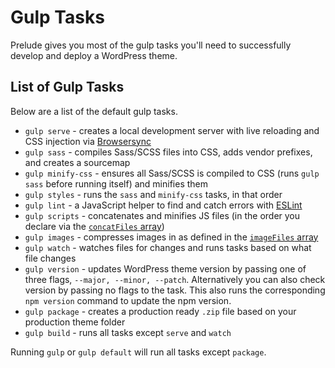 # Gulp Tasks
Prelude gives you most of the gulp tasks you'll need to successfully develop and
deploy a WordPress theme.

## List of Gulp Tasks
Below are a list of the default gulp tasks.
- `gulp serve` - creates a local development server with live reloading and CSS injection via [Browsersync](https://www.browsersync.io/docs/)
- `gulp sass` - compiles Sass/SCSS files into CSS, adds vendor prefixes, and creates a sourcemap
- `gulp minify-css` - ensures all Sass/SCSS is compiled to CSS (runs `gulp sass` before running itself) and minifies them
- `gulp styles` - runs the `sass` and `minify-css` tasks, in that order
- `gulp lint` - a JavaScript helper to find and catch errors with [ESLint](https://eslint.org/)
- `gulp scripts` - concatenates and minifies JS files (in the order you declare via the [`concatFiles` array](gulpfile-customization.md))
- `gulp images` - compresses images in as defined in the [`imageFiles` array](gulpfile-customization.md)
- `gulp watch` - watches files for changes and runs tasks based on what file changes
- `gulp version` - updates WordPress theme version by passing one of three flags, `--major, --minor, --patch`. Alternatively you can also check version by passing no flags to the task. This also runs the corresponding `npm version` command to update the npm version.
- `gulp package` - creates a production ready `.zip` file based on your production theme folder
- `gulp build` - runs all tasks except `serve` and `watch`

Running `gulp` or `gulp default` will run all tasks except `package`.
